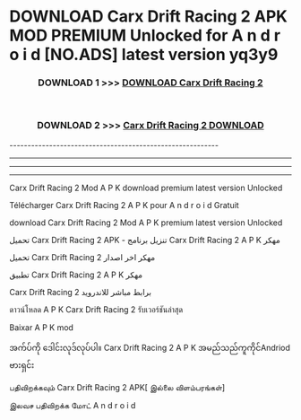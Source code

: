 # DOWNLOAD Carx Drift Racing 2  APK MOD PREMIUM Unlocked for A n d r o i d [NO.ADS] latest version yq3y9 



<div align="center">

<h3>DOWNLOAD 1 >>> <a href="https://getmod2.web.app/?judul=Carx Drift Racing 2 ">DOWNLOAD Carx Drift Racing 2 </a></h3><br>

<h3>DOWNLOAD 2 >>> <a href="https://getmod2.web.app/?judul=Carx Drift Racing 2 ">Carx Drift Racing 2  DOWNLOAD </a></h3>

</div>
----------------------------------------------------------

----------------------------------------------------------

----------------------------------------------------------

----------------------------------------------------------

Carx Drift Racing 2  Mod A P K download premium latest version Unlocked

Télécharger Carx Drift Racing 2  A P K pour A n d r o i d Gratuit

download Carx Drift Racing 2  Mod A P K premium latest version Unlocked

تحميل Carx Drift Racing 2  APK - تنزيل برنامج Carx Drift Racing 2  A P K مهكر

تحميل Carx Drift Racing 2  مهكر اخر اصدار

تطبيق Carx Drift Racing 2  A P K مهكر

Carx Drift Racing 2  برابط مباشر للاندرويد

ดาวน์โหลด A P K Carx Drift Racing 2  รับเวอร์ชันล่าสุด

Baixar A P K mod

အက်ပ်ကို ဒေါင်းလုဒ်လုပ်ပါ။ Carx Drift Racing 2  A P K အမည်သည်ကူကိုင်Andriod ဗားရှင်း

பதிவிறக்கவும் Carx Drift Racing 2  APK[ இல்லை விளம்பரங்கள்] 
 
இலவச பதிவிறக்க மோட் A n d r o i d



